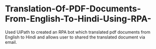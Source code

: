 # Translation-Of-PDF-Documents-From-English-To-Hindi-Using-RPA-
Used UiPath to created an RPA bot which translated pdf documents from English to Hindi and allows user to shared the translated document via email.

